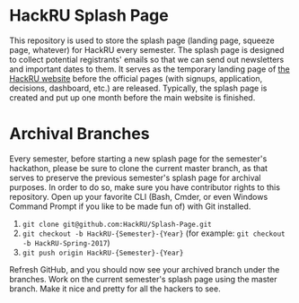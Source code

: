 # HackRU Splash Page
This repository is used to store the splash page (landing page, squeeze page, whatever) for HackRU every semester. The splash page is designed to collect potential registrants' emails so that we can send out newsletters and important dates to them. It serves as the temporary landing page of [the HackRU website](http://www.hackru.org/) before the official pages (with signups, application, decisions, dashboard, etc.) are released. Typically, the splash page is created and put up one month before the main website is finished.

# Archival Branches
Every semester, before starting a new splash page for the semester's hackathon, please be sure to clone the current master branch, as that serves to preserve the previous semester's splash page for archival purposes. In order to do so, make sure you have contributor rights to this repository. Open up your favorite CLI (Bash, Cmder, or even Windows Command Prompt if you like to be made fun of) with Git installed.

1. `git clone git@github.com:HackRU/Splash-Page.git`
1. `git checkout -b HackRU-{Semester}-{Year}` (for example: `git checkout -b HackRU-Spring-2017`)
1. `git push origin HackRU-{Semester}-{Year}`

Refresh GitHub, and you should now see your archived branch under the branches. Work on the current semester's splash page using the master branch. Make it nice and pretty for all the hackers to see.
